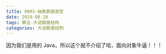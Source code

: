 ```yaml
---
title: 0003-抽象数据类型
date: 2019-08-18
tags: 算法-大话数据结构
categories: 大话数据结构
---
```


因为我们是用的 Java，所以这个就不介绍了哈，面向对象牛逼！！！